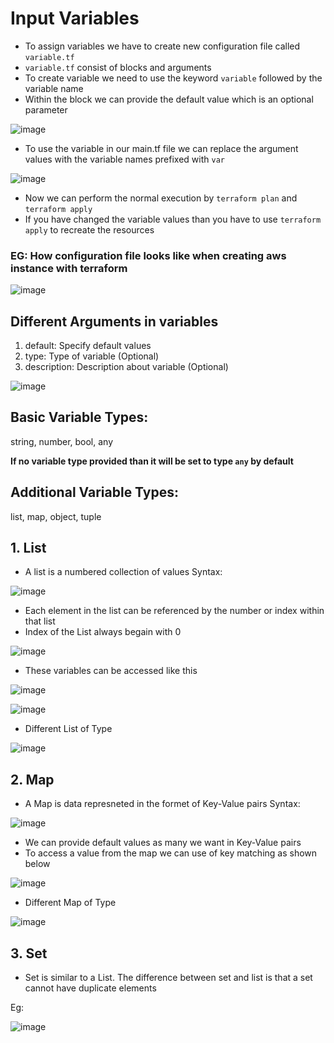 # Input Variables
- To assign variables we have to create new configuration file called `variable.tf`
- `variable.tf` consist of blocks and arguments
- To create variable we need to use the keyword `variable` followed by the variable name
- Within the block we can provide the default value which is an optional parameter
  
![image](https://github.com/itsarkcodes/terraform/assets/87442305/81ddd4a0-1e5b-471d-a6ce-fc772032f36c)

- To use the variable in our main.tf file we can replace the argument values with the variable names prefixed with `var`
  
![image](https://github.com/itsarkcodes/terraform/assets/87442305/8ead8856-8aba-4e0f-b20d-0df710e6f7c4)

- Now we can perform the normal execution by `terraform plan` and `terraform apply`
- If you have changed the variable values than you have to use `terraform apply` to recreate the resources

### EG: How configuration file looks like when creating aws instance with terraform

![image](https://github.com/itsarkcodes/terraform/assets/87442305/e6d591d4-cd00-4c5f-b87a-d9298f4ee7d3)


## Different Arguments in variables
1. default: Specify default values
2. type: Type of variable (Optional)
3. description: Description about variable (Optional)

![image](https://github.com/itsarkcodes/terraform/assets/87442305/be20a41b-8fd5-45f9-a5a8-554a3e3b2d1e)

## Basic Variable Types:
string, number, bool, any

**If no variable type provided than it will be set to type `any` by default**

## Additional Variable Types:
list, map, object, tuple

## 1. List
- A list is a numbered collection of values
Syntax:

![image](https://github.com/itsarkcodes/terraform/assets/87442305/1a1414e2-38e4-4b9f-bfe4-ff15515e6732)

- Each element in the list can be referenced by the number or index within that list
- Index of the List always begain with 0

![image](https://github.com/itsarkcodes/terraform/assets/87442305/3ef35633-d913-44d3-a7d2-95448e001bbc)

- These variables can be accessed like this

![image](https://github.com/itsarkcodes/terraform/assets/87442305/e436103a-b4a8-465a-b315-4c2157d8b531)

![image](https://github.com/itsarkcodes/terraform/assets/87442305/83831b00-26e3-4407-b9d1-8e59e881139b)

- Different List of Type
  
![image](https://github.com/itsarkcodes/terraform/assets/87442305/b1bdca8c-999a-475c-ae8d-2d3ee12b2fe3)

## 2. Map
- A Map is data represneted in the formet of Key-Value pairs
Syntax:

![image](https://github.com/itsarkcodes/terraform/assets/87442305/6a46f48f-6677-45b9-83d7-854611486787)

- We can provide default values as many we want in Key-Value pairs
- To access a value from the map we can use of key matching as shown below

![image](https://github.com/itsarkcodes/terraform/assets/87442305/8ee9d2be-a805-479c-9743-7d33c5dcda76)

- Different Map of Type

![image](https://github.com/itsarkcodes/terraform/assets/87442305/59f00ad4-7779-44fb-a901-78d98a95ff4f)

## 3. Set
- Set is similar to a List. The difference between set and list is that a set cannot have duplicate elements

Eg:

![image](https://github.com/itsarkcodes/terraform/assets/87442305/e42f160c-fb92-4dc0-bd6e-4f61b0cd347d)



